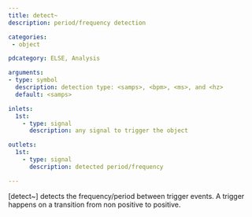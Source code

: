 ```yaml
---
title: detect~
description: period/frequency detection

categories:
 - object

pdcategory: ELSE, Analysis

arguments:
- type: symbol
  description: detection type: <samps>, <bpm>, <ms>, and <hz>
  default: <samps>

inlets:
  1st:
    - type: signal
      description: any signal to trigger the object

outlets:
  1st:
    - type: signal
      description: detected period/frequency

---
```


[detect~] detects the frequency/period between trigger events. A trigger happens on a transition from non positive to positive.

